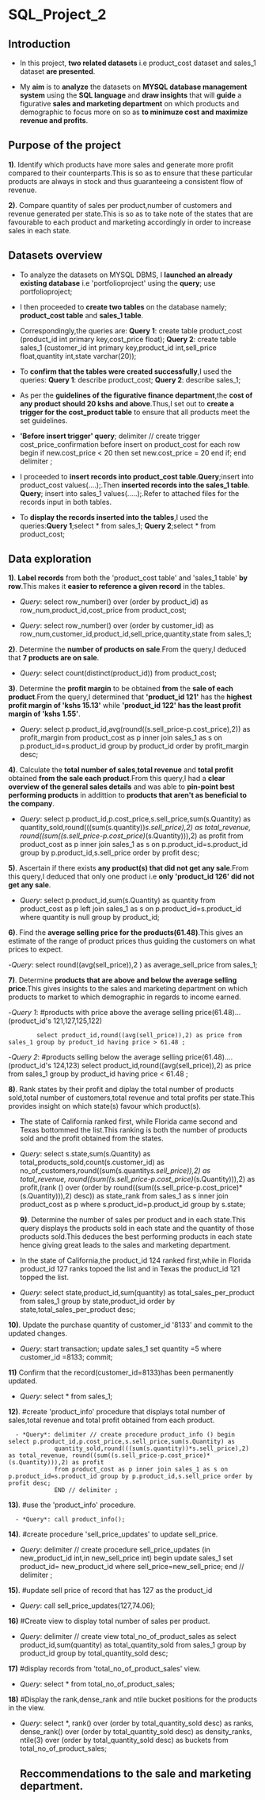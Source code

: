 # SQL_Project_2
## Introduction
- In this project, **two related datasets** i.e product_cost dataset and sales_1 dataset **are presented**.
  
- My **aim** is to **analyze** the datasets on **MYSQL database management system** using the **SQL language** and **draw insights** that will **guide** a figurative **sales and marketing department** on which products and demographic to focus more on so as **to minimuze cost and maximize revenue and profits**.

## Purpose of the project
**1)**. Identify which products have more sales and generate more profit compared to their counterparts.This is so as to ensure that these particular products are always in stock and thus guaranteeing a consistent flow of revenue.

**2)**. Compare quantity of sales per product,number of customers and revenue generated per state.This is so as to take note of the states that are favourable to each product and marketing accordingly in order to increase sales in each state.

## Datasets overview
- To analyze the datasets on MYSQL DBMS, I **launched an already existing database** i.e 'portfolioproject' using the **query**; use portfolioproject;

- I then proceeded to **create two tables** on the database namely; **product_cost table** and **sales_1 table**.

- Correspondingly,the queries are: **Query 1**: create table product_cost (product_id int primary key,cost_price float); **Query 2**: create table sales_1 (customer_id int primary key,product_id int,sell_price float,quantity int,state varchar(20));

- To **confirm that the tables were created successfully**,I used the queries: **Query 1**: describe product_cost; **Query 2**: describe sales_1;

- As per the **guidelines of the figurative finance department**,the **cost of any product should 20 kshs and above**.Thus,I set out to **create a trigger for the cost_product table** to ensure that all products meet the set guidelines.

- **'Before insert trigger' query**; delimiter // create trigger cost_price_confirmation before insert on product_cost for each row begin if new.cost_price < 20 then set new.cost_price = 20 end if; end delimiter ;

- I proceeded to **insert records into product_cost table**.**Query**;insert into product_cost values(....);.Then **inserted records into the sales_1 table**. **Query**; insert into sales_1 values(.....);.Refer to attached files for the records input in both tables.

- To **display the records inserted into the tables**,I used the queries:**Query 1**;select * from sales_1; **Query 2**;select * from product_cost;

## Data exploration
**1)**. **Label records** from both the 'product_cost table' and 'sales_1 table' **by row**.This makes it **easier to reference a given record** in the tables.

  - *Query*: select row_number() over (order by product_id) as row_num,product_id,cost_price from product_cost; 
         
  - *Query*: select row_number() over (order by customer_id) as row_num,customer_id,product_id,sell_price,quantity,state from sales_1;

**2)**. Determine the **number of products on sale**.From the query,I deduced that **7 products are on sale**.

 - *Query*: select count(distinct(product_id)) from product_cost;

  **3)**. Determine the **profit margin** to be obtained  **from** the **sale of each product**.From the query,I determined that **'product_id 121'** has the **highest profit margin of 'kshs 15.13'** while **'product_id 122' has the least profit margin of 'kshs 1.55'**.

- *Query*: select p.product_id,avg(round((s.sell_price-p.cost_price),2)) as profit_margin from product_cost as p inner join sales_1 as s
             on p.product_id=s.product_id group by product_id order by profit_margin desc;

 **4)**. Calculate the **total number of sales**,**total revenue** and **total profit** obtained **from the sale each product**.From this query,I had a **clear overview of the general sales details** and was able to **pin-point best performing products** in addittion to **products that aren't as beneficial to the company**.
 
 - *Query*: select p.product_id,p.cost_price,s.sell_price,sum(s.Quantity) as quantity_sold,round(((sum(s.quantity))*s.sell_price),2) as total_revenue,
            round((sum((s.sell_price-p.cost_price)*(s.Quantity))),2) as profit from product_cost as p inner join sales_1 as s
            on p.product_id=s.product_id group by p.product_id,s.sell_price order by profit desc;

**5)**. Ascertain if there exists **any product(s) that did not get any sale**.From this query,I deduced that only one product i.e **only 'product_id 126' did not get any 
        sale**.      
       
 - *Query*: select p.product_id,sum(s.Quantity) as quantity from product_cost as p left join sales_1 as s
           on p.product_id=s.product_id where quantity is null group by product_id;

**6)**. Find the **average selling price for the products(61.48)**.This gives an estimate of the range of product prices thus guiding the customers on what prices to expect.

-*Query*: select round((avg(sell_price)),2 ) as average_sell_price from sales_1;

**7)**. Determine **products that are above and below the average selling price**.This gives insights to the sales and marketing department on which products to market to which demographic in regards to income earned.

-*Query 1*: #products with price above the average selling price(61.48)...(product_id's 121,127,125,122)

            select product_id,round((avg(sell_price)),2) as price from sales_1 group by product_id having price > 61.48 ;
            
-*Query 2*: #products selling below the average selling price(61.48)....(product_id's 124,123)
            select product_id,round((avg(sell_price)),2) as price from sales_1 group by product_id having price < 61.48 ;

  **8)**. Rank states by their profit and diplay the total number of products sold,total number of customers,total revenue and total profits per state.This provides insight 
         on which state(s) favour which product(s).

  - The state of California ranked first, while Florida came second and Texas bottommed the list.This ranking is both the number of products sold and the profit obtained 
     from the states.
  
  - *Query*: select s.state,sum(s.Quantity)  as total_products_sold,count(s.customer_id) as no_of_customers,round((sum(s.quantity*s.sell_price)),2) as total_revenue,
             round((sum((s.sell_price-p.cost_price)*(s.Quantity))),2) as profit,(rank () over (order by round((sum((s.sell_price-p.cost_price)*(s.Quantity))),2) desc)) as 
             state_rank from sales_1 as s inner join product_cost as p  where s.product_id=p.product_id group by s.state;

    **9)**. Determine the number of sales per product and in each state.This query displays the products sold in each state and the quantity of those products sold.This 
          deduces the best performing products in each state hence giving great leads to the sales and marketing department.

   - In the state of California,the product_id 124 ranked first,while in Florida product_id 127 ranks topoed the list and in Texas the product_id 121 topped the list. 
    
   - *Query*: select state,product_id,sum(quantity) as total_sales_per_product from sales_1 group by state,product_id order by state,total_sales_per_product desc;

  **10)**. Update the purchase quantity of customer_id '8133' and commit to the updated changes.
  
  - *Query*: start transaction; update sales_1 set quantity =5 where customer_id =8133; commit;

  **11)** Confirm that the record(customer_id=8133)has been permanently updated. 
    
 - *Query*: select * from sales_1;

 **12)**. #create 'product_info' procedure that displays total number of sales,total revenue and total profit obtained from each product. 
      
      - *Query*: delimiter // create procedure product_info () begin select p.product_id,p.cost_price,s.sell_price,sum(s.Quantity) as 
                 quantity_sold,round(((sum(s.quantity))*s.sell_price),2) as total_revenue, round((sum((s.sell_price-p.cost_price)*(s.Quantity))),2) as profit 
                 from product_cost as p inner join sales_1 as s on p.product_id=s.product_id group by p.product_id,s.sell_price order by profit desc;
                 END // delimiter ;

**13)**. #use the 'product_info' procedure.

      - *Query*: call product_info();

**14)**. #create procedure 'sell_price_updates' to update sell_price.

- *Query*: delimiter // create procedure sell_price_updates (in new_product_id int,in new_sell_price int) begin update sales_1 set product_id= new_product_id
           where sell_price=new_sell_price; end // delimiter ;

**15)**. #update sell price of record that has 127 as the product_id
      
- *Query*: call sell_price_updates(127,74.06);

**16)** #Create view to display total number of sales per product.

 - *Query*: delimiter // create view total_no_of_product_sales as select product_id,sum(quantity) as total_quantity_sold from sales_1
            group by product_id group by total_quantity_sold desc;
   
**17)** #display records from 'total_no_of_product_sales' view.

- *Query*: select * from total_no_of_product_sales;

**18)** #Display the rank,dense_rank and ntile bucket positions for the products in the view.

- *Query*: select *, rank() over (order by total_quantity_sold desc) as ranks,
           dense_rank() over (order by total_quantity_sold desc) as density_ranks,
           ntile(3) over (order by total_quantity_sold desc) as buckets from total_no_of_product_sales;

  ## Reccommendations to the sale and marketing department.

  


